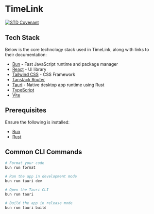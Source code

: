 # TimeLink

[![STD Covenant](https://img.shields.io/badge/STD_COVENANT-Codex-green?style=flat&logo=github)](https://github.com/janustack/.github/blob/main/CODEX.md)

## Tech Stack

Below is the core technology stack used in TimeLink, along with links to their documentation:

- [Bun](https://bun.sh/docs) - Fast JavaScript runtime and package manager
- [React](https://react.dev/) - UI library
- [Tailwind CSS](https://tailwindcss.com/docs/installation/using-vite) - CSS Framework
- [Tanstack Router](https://tanstack.com/router/latest/docs/framework/react/overview)
- [Tauri](https://tauri.app/start/) - Native desktop app runtime using Rust
- [TypeScript](https://www.typescriptlang.org/docs/)
- [Vite](https://vite.dev/guide/)

## Prerequisites

Ensure the following is installed:

- [Bun](https://bun.sh/docs/installation)
- [Rust](https://www.rust-lang.org/tools/install)

## Common CLI Commands

```bash
# Format your code
bun run format

# Run the app in development mode
bun run tauri dev

# Open the Tauri CLI
bun run tauri

# Build the app in release mode
bun run tauri build
```


